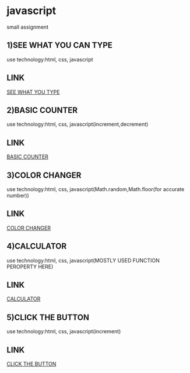 # javascript
small assignment
## 1)SEE WHAT YOU CAN TYPE

use technology:html, css, javascript

## LINK
[SEE WHAT YOU TYPE](https://nd1seewhatyoutype.netlify.app/)

## 2)BASIC COUNTER
use technology:html, css, javascript(increment,decrement)

## LINK
[BASIC COUNTER ](https://nd2basiccounter.netlify.app/)

## 3)COLOR CHANGER
use technology:html, css, javascript(Math.random,Math.floor(for accurate number))

## LINK
[COLOR CHANGER ](https://nd3colorchanger.netlify.app/)

## 4)CALCULATOR
use technology:html, css, javascript(MOSTLY USED FUNCTION PEROPERTY HERE)

## LINK
[CALCULATOR ](https://nd4calculator.netlify.app/)

## 5)CLICK THE BUTTON
use technology:html, css, javascript(increment)

## LINK
[CLICK THE BUTTON](https://nd-5-clickthebutton.netlify.app/)

